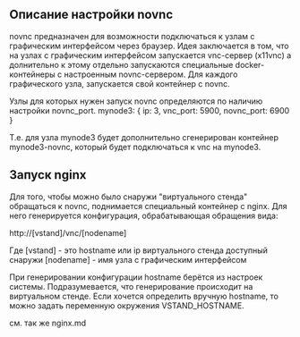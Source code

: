 Описание настройки novnc
-------------------------
novnc предназначен для возможности подключаться к узлам с графическим интерфейсом через браузер.
Идея заключается в том, что на узлах с графическим интерфейсом запускается vnc-сервер (x11vnc)
а долнительно к этому отдельно запускаются специальные docker-контейнеры с настроенным novnc-сервером.
Для каждого графического узла, запускается свой контейнер с novnc.

Узлы для которых нужен запуск novnc определяются по наличию настройки novnc_port.
mynode3: { ip: 3, vnc_port: 5900, novnc_port: 6900 }

Т.е. для узла mynode3 будет дополнительно сгенерирован контейнер mynode3-novnc, который
будет подключаться к vnc на mynode3.


Запуск nginx
--------------
Для того, чтобы можно было снаружи "виртуального стенда" обращаться к novnc,
поднимается специальный контейнер с nginx. Для него генерируется конфигурация,
обрабатывающая обращения вида:

http://[vstand]/vnc/[nodename]

Где
[vstand]   - это hostname или ip виртуального стенда доступный снаружи
[nodename] - имя узла с графическим интерфейсом

При генерировании конфигурации hostname берётся из настроек системы.
Подразумевается, что генерирование происходит на виртуальном стенде.
Если хочется определить вручную hostname, то можно задать переменную
окружения VSTAND_HOSTNAME.

см. так же nginx.md


